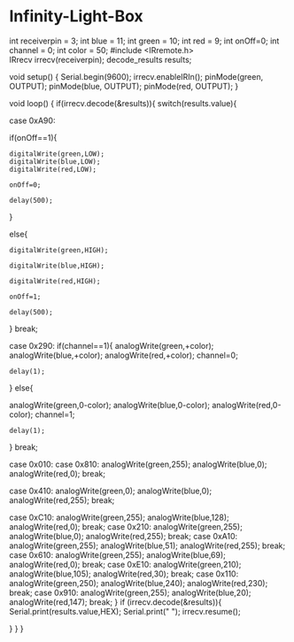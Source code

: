 Infinity-Light-Box
==================
int receiverpin = 3;
int blue = 11;
int green = 10;
int red = 9;
int onOff=0;
int channel = 0;
int color = 50;
#include <IRremote.h>         
IRrecv irrecv(receiverpin); 
decode_results results;    

void setup()
{
  Serial.begin(9600);
  irrecv.enableIRIn();
  pinMode(green, OUTPUT);
  pinMode(blue, OUTPUT);
  pinMode(red, OUTPUT);
}

void loop()
{
  if(irrecv.decode(&results)){
switch(results.value){
  
  
  
  case 0xA90:

  if(onOff==1){
    
    digitalWrite(green,LOW);
    digitalWrite(blue,LOW);
    digitalWrite(red,LOW);
    
    onOff=0;
    
    delay(500);
  }
  
  else{
    
    digitalWrite(green,HIGH);
    
    digitalWrite(blue,HIGH);
    
    digitalWrite(red,HIGH);
    
    onOff=1;
    
    delay(500);
  }
  break;
  
  case 0x290:
  if(channel==1){
  analogWrite(green,+color);
  analogWrite(blue,+color);
  analogWrite(red,+color);
    channel=0;
    
    delay(1);
  }
  else{
    
  analogWrite(green,0-color);
  analogWrite(blue,0-color);
  analogWrite(red,0-color);
    channel=1;
    
    delay(1);
  }
  break;
  
case 0x010:
  case 0x810:
  analogWrite(green,255);
  analogWrite(blue,0);
  analogWrite(red,0);
  break;

case 0x410:
  analogWrite(green,0);
  analogWrite(blue,0);
  analogWrite(red,255);
  break;
  
case 0xC10:
  analogWrite(green,255);
  analogWrite(blue,128);
  analogWrite(red,0);
  break;
case 0x210:
  analogWrite(green,255);
  analogWrite(blue,0);
  analogWrite(red,255);
  break;
case 0xA10:
  analogWrite(green,255);
  analogWrite(blue,51);
  analogWrite(red,255);
  break;
case 0x610:
  analogWrite(green,255);
  analogWrite(blue,69);
  analogWrite(red,0);
  break;
case 0xE10:
  analogWrite(green,210);
  analogWrite(blue,105);
  analogWrite(red,30);
  break;
case 0x110:
  analogWrite(green,250);
  analogWrite(blue,240);
  analogWrite(red,230);
  break;
case 0x910:
  analogWrite(green,255);
  analogWrite(blue,20);
  analogWrite(red,147);
  break;
}
   if (irrecv.decode(&results)){
Serial.print(results.value,HEX);
Serial.print(" ");
irrecv.resume();

  
}
  }
}
